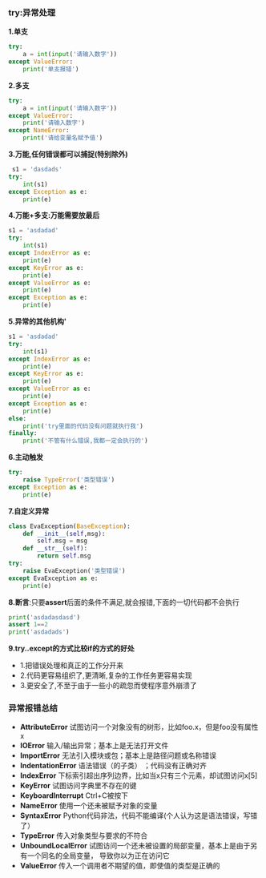 ### try:异常处理

**1.单支**

```python
try:
	a = int(input('请输入数字'))
except ValueError:
	print('单支报错')
```

**2.多支**

```python
try:
	a = int(input('请输入数字'))
except ValueError:
	print('请输入数字')
except NameError:
	print('请给变量名赋予值')
```

**3.万能,任何错误都可以捕捉(特别除外)**

```python
 s1 = 'dasdads'
try:
	int(s1)
except Exception as e:
	print(e)
```

**4.万能+多支:万能需要放最后**

```python
s1 = 'asdadad'
try:
	int(s1)
except IndexError as e:
	print(e)
except KeyError as e:
	print(e)
except ValueError as e:
	print(e)
except Exception as e:
	print(e)
```

**5.异常的其他机构'**

```python
s1 = 'asdadad'
try:
	int(s1)
except IndexError as e:
	print(e)
except KeyError as e:
	print(e)
except ValueError as e:
	print(e)
except Exception as e:
	print(e)
else:
	print('try里面的代码没有问题就执行我')
finally:
	print('不管有什么错误,我都一定会执行的')
```

**6.主动触发**

```python
try:
	raise TypeError('类型错误')
except Exception as e:
	print(e)
```

**7.自定义异常**

```python
class EvaException(BaseException):
	def __init__(self,msg):
		self.msg = msg
	def __str__(self):
		return self.msg
try:
	raise EvaException('类型错误')
except EvaException as e:
	print(e)
```

**8.断言**:只要**assert**后面的条件不满足,就会报错,下面的一切代码都不会执行 

```python
print('asdadasdasd')
assert 1==2
print('asdadads')
```

**9.try..except的方式比较if的方式的好处** 

- 1.把错误处理和真正的工作分开来
- 2.代码更容易组织了,更清晰,复杂的工作任务更容易实现
- 3.更安全了,不至于由于一些小的疏忽而使程序意外崩溃了

### 异常报错总结

- **AttributeError** 试图访问一个对象没有的树形，比如foo.x，但是foo没有属性x
- **IOError** 输入/输出异常；基本上是无法打开文件
- **ImportError** 无法引入模块或包；基本上是路径问题或名称错误
- **IndentationError** 语法错误（的子类） ；代码没有正确对齐
- **IndexError** 下标索引超出序列边界，比如当x只有三个元素，却试图访问x[5]
- **KeyError** 试图访问字典里不存在的键
- **KeyboardInterrupt** Ctrl+C被按下
- **NameError** 使用一个还未被赋予对象的变量
- **SyntaxError** Python代码非法，代码不能编译(个人认为这是语法错误，写错了）
- **TypeError** 传入对象类型与要求的不符合
- **UnboundLocalError** 试图访问一个还未被设置的局部变量，基本上是由于另有一个同名的全局变量， 导致你以为正在访问它
- **ValueError** 传入一个调用者不期望的值，即使值的类型是正确的

